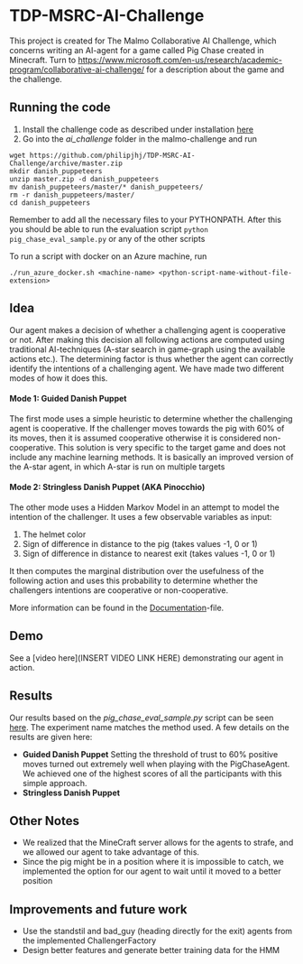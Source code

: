 # TDP-MSRC-AI-Challenge

This project is created for The Malmo Collaborative AI Challenge, which concerns writing an AI-agent for a game called 
Pig Chase created in Minecraft.
Turn to https://www.microsoft.com/en-us/research/academic-program/collaborative-ai-challenge/ for a description about 
the game and the challenge.

## Running the code
1. Install the challenge code as described under installation [here](https://github.com/Microsoft/malmo-challenge#installation)
1. Go into the *ai_challenge* folder in the malmo-challenge and run
```
wget https://github.com/philipjhj/TDP-MSRC-AI-Challenge/archive/master.zip
mkdir danish_puppeteers
unzip master.zip -d danish_puppeteers
mv danish_puppeteers/master/* danish_puppeteers/
rm -r danish_puppeteers/master/
cd danish_puppeteers
```
Remember to add all the necessary files to your PYTHONPATH. After this you should be able to run the evaluation script `python pig_chase_eval_sample.py` or any of the other scripts

To run a script with docker on an Azure machine, run
```
./run_azure_docker.sh <machine-name> <python-script-name-without-file-extension>
```

## Idea

Our agent makes a decision of whether a challenging agent is cooperative or not. After making this decision all
following actions are computed using traditional AI-techniques (A-star search in game-graph using the available
actions etc.). The determining factor is thus whether the agent can correctly identify the intentions of a 
challenging agent. We have made two different modes of how it does this.

#### Mode 1: Guided Danish Puppet
The first mode uses a simple heuristic to determine whether the challenging agent is cooperative. If the challenger 
moves towards the pig with 60% of its moves, then it is assumed cooperative otherwise it is considered non-cooperative.
This solution is very specific to the target game and does not include any machine learning methods. It is basically
an improved version of the A-star agent, in which A-star is run on multiple targets 

#### Mode 2: Stringless Danish Puppet (AKA Pinocchio)
The other mode uses a Hidden Markov Model in an attempt to model the intention of the challenger. It uses a few
observable variables as input:
1. The helmet color
1. Sign of difference in distance to the pig (takes values -1, 0 or 1)
1. Sign of difference in distance to nearest exit (takes values -1, 0 or 1)  

It then computes the marginal distribution over the usefulness of the following action and uses this probability to
determine whether the challengers intentions are cooperative or non-cooperative.  

More information can be found in the 
[Documentation](https://github.com/philipjhj/TDP-MSRC-AI-Challenge/blob/master/Documentation.md)-file.
## Demo
See a [video here](INSERT VIDEO LINK HERE) demonstrating our agent in action.

## Results
Our results based on the *pig_chase_eval_sample.py* script can be seen [here](https://malmo-leaderboard.azurewebsites.net/). The experiment name matches the method used. A few details on the results are given here:

* **Guided Danish Puppet** Setting the threshold of trust to 60% positive moves turned out extremely well when playing with the PigChaseAgent. We achieved one of the highest scores of all the participants with this simple approach.
* **Stringless Danish Puppet** 

## Other Notes

* We realized that the MineCraft server allows for the agents to strafe, and we allowed our agent to take advantage of this.
* Since the pig might be in a position where it is impossible to catch, we implemented the option for our agent to wait until it moved to a better position

## Improvements and future work

* Use the standstil and bad_guy (heading directly for the exit) agents from the implemented ChallengerFactory
* Design better features and generate better training data for the HMM
